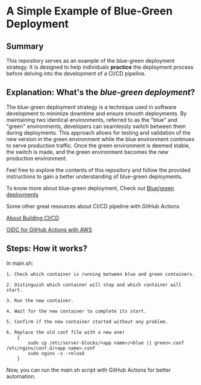 # A Simple Example of Blue-Green Deployment

## Summary
This repository serves as an example of the blue-green deployment strategy. It is designed to help individuals **practice** the deployment process before delving into the development of a CI/CD pipeline.

## Explanation: What's the *blue-green deployment*?

The blue-green deployment strategy is a technique used in software development to minimize downtime and ensure smooth deployments. By maintaining two identical environments, referred to as the "blue" and "green" environments, developers can seamlessly switch between them during deployments. This approach allows for testing and validation of the new version in the green environment while the blue environment continues to serve production traffic. Once the green environment is deemed stable, the switch is made, and the green environment becomes the new production environment.

Feel free to explore the contents of this repository and follow the provided instructions to gain a better understanding of blue-green deployments.

To know more about blue-green deployment, Check out [Blue/green deployments](https://docs.aws.amazon.com/whitepapers/latest/overview-deployment-options/bluegreen-deployments.html#:~:text=A%20blue%2Fgreen%20deployment%20is,running%20the%20new%20application%20version.)

Some other great resources about CI/CD pipeline with GitHub Actions

[About Building CI/CD](https://medium.com/@ugurcanerdogan/full-stack-application-deployment-with-docker-aws-ec2-and-github-actions-c27e81d134b2)

[OIDC for GitHub Actions with AWS](https://medium.com/israeli-tech-radar/openid-connect-and-github-actions-to-authenticate-with-amazon-web-services-9a66b3b88e92)


## Steps: How it works?

In main.sh: 

    1. Check which container is running between blue and green containers.

    2. Distinguish which container will stop and which container will start.

    3. Run the new container.

    4. Wait for the new container to complete its start.

    5. Confirm if the new container started without any problem.

    6. Replace the old conf file with a new one!
        {
            sudo cp /etc/server-blocks/<app name>/<blue || green>.conf /etc/nginx/conf.d/<app name>.conf
            sudo nginx -s -reload
        }

Now, you can run the main.sh script with GitHub Actions for better automation.